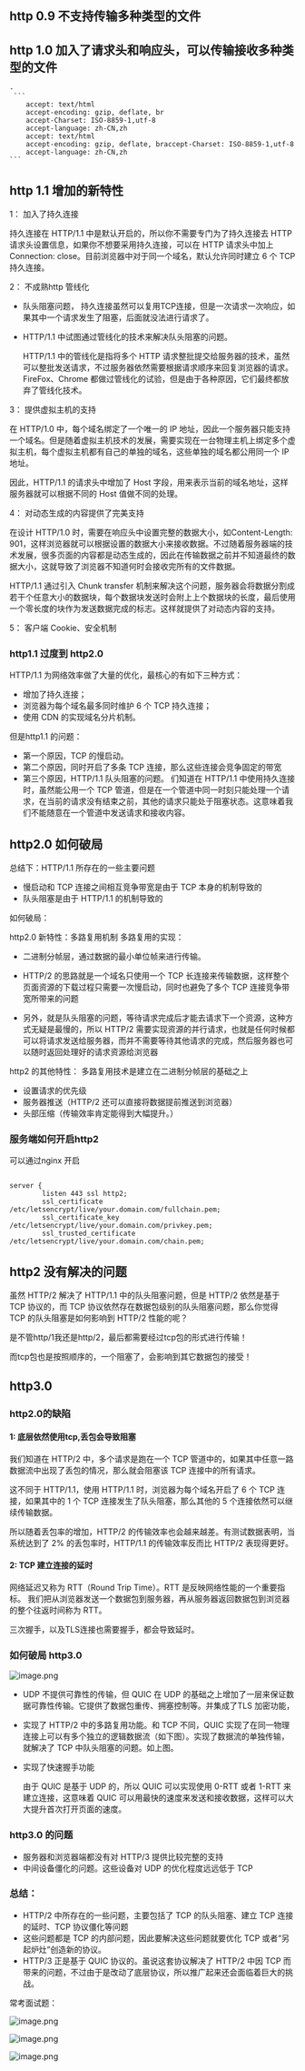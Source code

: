 <!-- https://time.geekbang.org/column/article/147501 -->
## http 0.9 不支持传输多种类型的文件
## http 1.0 加入了请求头和响应头，可以传输接收多种类型的文件
    -  
     ```
        accept: text/html
        accept-encoding: gzip, deflate, br
        accept-Charset: ISO-8859-1,utf-8
        accept-language: zh-CN,zh
        accept: text/html
        accept-encoding: gzip, deflate, braccept-Charset: ISO-8859-1,utf-8
        accept-language: zh-CN,zh
    ```

## http 1.1 增加的新特性

1： 加入了持久连接

持久连接在 HTTP/1.1 中是默认开启的，所以你不需要专门为了持久连接去 HTTP 请求头设置信息，如果你不想要采用持久连接，可以在 HTTP 请求头中加上Connection: close。目前浏览器中对于同一个域名，默认允许同时建立 6 个 TCP 持久连接。

2： 不成熟http 管线化

- 队头阻塞问题， 持久连接虽然可以复用TCP连接，但是一次请求一次响应，如果其中一个请求发生了阻塞，后面就没法进行请求了。

- HTTP/1.1 中试图通过管线化的技术来解决队头阻塞的问题。

    HTTP/1.1 中的管线化是指将多个 HTTP 请求整批提交给服务器的技术，虽然可以整批发送请求，不过服务器依然需要根据请求顺序来回复浏览器的请求。FireFox、Chrome 都做过管线化的试验，但是由于各种原因，它们最终都放弃了管线化技术。
    
3： 提供虚拟主机的支持

在 HTTP/1.0 中，每个域名绑定了一个唯一的 IP 地址，因此一个服务器只能支持一个域名。但是随着虚拟主机技术的发展，需要实现在一台物理主机上绑定多个虚拟主机，每个虚拟主机都有自己的单独的域名，这些单独的域名都公用同一个 IP 地址。

因此，HTTP/1.1 的请求头中增加了 Host 字段，用来表示当前的域名地址，这样服务器就可以根据不同的 Host 值做不同的处理。

4：  对动态生成的内容提供了完美支持

在设计 HTTP/1.0 时，需要在响应头中设置完整的数据大小，如Content-Length: 901，这样浏览器就可以根据设置的数据大小来接收数据。不过随着服务器端的技术发展，很多页面的内容都是动态生成的，因此在传输数据之前并不知道最终的数据大小，这就导致了浏览器不知道何时会接收完所有的文件数据。

HTTP/1.1 通过引入 Chunk transfer 机制来解决这个问题，服务器会将数据分割成若干个任意大小的数据块，每个数据块发送时会附上上个数据块的长度，最后使用一个零长度的块作为发送数据完成的标志。这样就提供了对动态内容的支持。

5： 客户端 Cookie、安全机制

### http1.1 过度到 http2.0
HTTP/1.1 为网络效率做了大量的优化，最核心的有如下三种方式：
- 增加了持久连接；
- 浏览器为每个域名最多同时维护 6 个 TCP 持久连接；
- 使用 CDN 的实现域名分片机制。


但是http1.1 的问题：

- 第一个原因，TCP 的慢启动。
- 第二个原因，同时开启了多条 TCP 连接，那么这些连接会竞争固定的带宽
- 第三个原因，HTTP/1.1 队头阻塞的问题。
    们知道在 HTTP/1.1 中使用持久连接时，虽然能公用一个 TCP 管道，但是在一个管道中同一时刻只能处理一个请求，在当前的请求没有结束之前，其他的请求只能处于阻塞状态。这意味着我们不能随意在一个管道中发送请求和接收内容。

## http2.0 如何破局

总结下：HTTP/1.1 所存在的一些主要问题
- 慢启动和 TCP 连接之间相互竞争带宽是由于 TCP 本身的机制导致的
- 队头阻塞是由于 HTTP/1.1 的机制导致的

如何破局：


http2.0 新特性：多路复用机制
多路复用的实现：
- 二进制分帧层，通过数据的最小单位帧来进行传输。

- HTTP/2 的思路就是一个域名只使用一个 TCP 长连接来传输数据，这样整个页面资源的下载过程只需要一次慢启动，同时也避免了多个 TCP 连接竞争带宽所带来的问题

- 另外，就是队头阻塞的问题，等待请求完成后才能去请求下一个资源，这种方式无疑是最慢的，所以 HTTP/2 需要实现资源的并行请求，也就是任何时候都可以将请求发送给服务器，而并不需要等待其他请求的完成，然后服务器也可以随时返回处理好的请求资源给浏览器

http2 的其他特性：
多路复用技术是建立在二进制分帧层的基础之上

- 设置请求的优先级
- 服务器推送（HTTP/2 还可以直接将数据提前推送到浏览器）
- 头部压缩（传输效率肯定能得到大幅提升。）

### 服务端如何开启http2

可以通过nginx 开启
```

server {
        listen 443 ssl http2;
        ssl_certificate /etc/letsencrypt/live/your.domain.com/fullchain.pem;
        ssl_certificate_key /etc/letsencrypt/live/your.domain.com/privkey.pem;
        ssl_trusted_certificate /etc/letsencrypt/live/your.domain.com/chain.pem;
```


## http2 没有解决的问题

虽然 HTTP/2 解决了 HTTP/1.1 中的队头阻塞问题，但是 HTTP/2 依然是基于 TCP 协议的，而 TCP 协议依然存在数据包级别的队头阻塞问题，那么你觉得 TCP 的队头阻塞是如何影响到 HTTP/2 性能的呢？

是不管http/1我还是http/2，最后都需要经过tcp包的形式进行传输！

而tcp包也是按照顺序的，一个阻塞了，会影响到其它数据包的接受！

## http3.0


### http2.0的缺陷

#### 1: 底层依然使用tcp,丢包会导致阻塞
我们知道在 HTTP/2 中，多个请求是跑在一个 TCP 管道中的，如果其中任意一路数据流中出现了丢包的情况，那么就会阻塞该 TCP 连接中的所有请求。

这不同于 HTTP/1.1，使用 HTTP/1.1 时，浏览器为每个域名开启了 6 个 TCP 连接，如果其中的 1 个 TCP 连接发生了队头阻塞，那么其他的 5 个连接依然可以继续传输数据。

所以随着丢包率的增加，HTTP/2 的传输效率也会越来越差。有测试数据表明，当系统达到了 2% 的丢包率时，HTTP/1.1 的传输效率反而比 HTTP/2 表现得更好。

#### 2: TCP 建立连接的延时

网络延迟又称为 RTT（Round Trip Time）。RTT 是反映网络性能的一个重要指标。
我们把从浏览器发送一个数据包到服务器，再从服务器返回数据包到浏览器的整个往返时间称为 RTT。

三次握手，以及TLS连接也需要握手，都会导致延时。


### 如何破局 http3.0

 ![image.png](https://upload-images.jianshu.io/upload_images/5016475-05f9b4827d4c1204.png?imageMogr2/auto-orient/strip%7CimageView2/2/w/1240)


- UDP 不提供可靠性的传输，但 QUIC 在 UDP 的基础之上增加了一层来保证数据可靠性传输。它提供了数据包重传、拥塞控制等。并集成了TLS 加密功能，

- 实现了 HTTP/2 中的多路复用功能。和 TCP 不同，QUIC 实现了在同一物理连接上可以有多个独立的逻辑数据流（如下图）。实现了数据流的单独传输，就解决了 TCP 中队头阻塞的问题。如上图。

- 实现了快速握手功能

    由于 QUIC 是基于 UDP 的，所以 QUIC 可以实现使用 0-RTT 或者 1-RTT 来建立连接，这意味着 QUIC 可以用最快的速度来发送和接收数据，这样可以大大提升首次打开页面的速度。

### http3.0 的问题


- 服务器和浏览器端都没有对 HTTP/3 提供比较完整的支持
- 中间设备僵化的问题。这些设备对 UDP 的优化程度远远低于 TCP

### 总结：

- HTTP/2 中所存在的一些问题，主要包括了 TCP 的队头阻塞、建立 TCP 连接的延时、TCP 协议僵化等问题
- 这些问题都是 TCP 的内部问题，因此要解决这些问题就要优化 TCP 或者“另起炉灶”创造新的协议。
- HTTP/3 正是基于 QUIC 协议的。虽说这套协议解决了 HTTP/2 中因 TCP 而带来的问题，不过由于是改动了底层协议，所以推广起来还会面临着巨大的挑战。



常考面试题：


![image.png](https://upload-images.jianshu.io/upload_images/5016475-ad9e375171c32294.png?imageMogr2/auto-orient/strip%7CimageView2/2/w/1240)


![image.png](https://upload-images.jianshu.io/upload_images/5016475-bee5cf656bdebf78.png?imageMogr2/auto-orient/strip%7CimageView2/2/w/1240)


![image.png](https://upload-images.jianshu.io/upload_images/5016475-b8af31e6316fdf6d.png?imageMogr2/auto-orient/strip%7CimageView2/2/w/1240)


